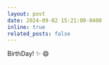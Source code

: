 ```yaml
---
layout: post
date: 2024-09-02 15:21:00-0400
inline: true
related_posts: false
---
```


BirthDay! :sparkles: :smile: